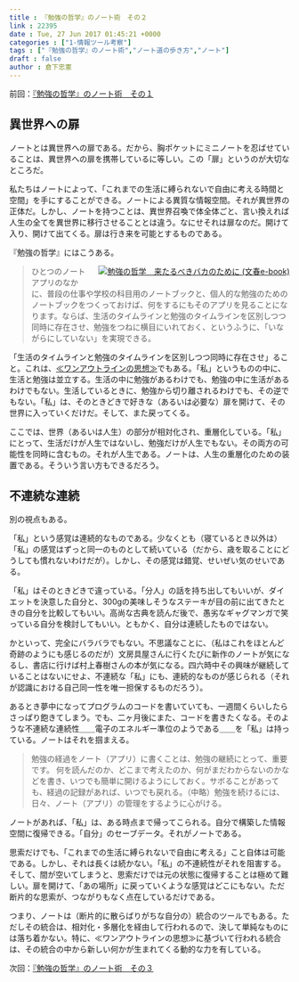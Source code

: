 ```yaml
---
title : 『勉強の哲学』のノート術　その２
link : 22395
date : Tue, 27 Jun 2017 01:45:21 +0000
categories : ["1-情報ツール考察"]
tags : ["『勉強の哲学』のノート術","ノート道の歩き方","ノート"]
draft : false
author : 倉下忠憲
---
```


前回：<a href="https://rashita.net/blog/?p=22381">『勉強の哲学』のノート術　その１</a>

<h2>異世界への扉</h2>

ノートとは異世界への扉である。だから、胸ポケットにミニノートを忍ばせていることは、異世界への扉を携帯しているに等しい。この「扉」というのが大切なところだ。

私たちはノートによって、「これまでの生活に縛られないで自由に考える時間と空間」を手にすることができる。ノートによる異質な情報空間。それが異世界の正体だ。しかし、ノートを持つことは、異世界召喚で体全体ごと、言い換えれば人生の全てを異世界に移行させることとは違う。なにせそれは扉なのだ。開けて入り、開けて出てくる。扉は行き来を可能とするものである。

『勉強の哲学』にはこうある。

<div class="" style="float:right;margin-left:20px;margin-bottom:15px;"><a href="http://www.amazon.co.jp/exec/obidos/ASIN/B06Y5KFBMM/rashita1000-22/ref=nosim/" name="amazletlink" target="_blank"><img src="https://images-fe.ssl-images-amazon.com/images/I/31gBoz7m6aL._SL160_.jpg" alt="勉強の哲学　来たるべきバカのために (文春e-book)" style="border: none;" /></a></div>

<blockquote>
ひとつのノートアプリのなかに、普段の仕事や学校の科目用のノートブックと、個人的な勉強のためのノートブックをつくっておけば、何をするにもそのアプリを見ることになります。ならば、生活のタイムラインと勉強のタイムラインを区別しつつ同時に存在させ、勉強をつねに横目にいれておく、というふうに、「いながらにしていない」を実現できる。
</blockquote>

「生活のタイムラインと勉強のタイムラインを区別しつつ同時に存在させ」ること。これは、<a href="https://rashita.net/blog/?tag=%e2%89%aa%e3%83%af%e3%83%b3%e3%82%a2%e3%82%a6%e3%83%88%e3%83%a9%e3%82%a4%e3%83%b3%e3%81%ae%e6%80%9d%e6%83%b3%e2%89%ab">≪ワンアウトラインの思想≫</a>でもある。「私」というものの中に、生活と勉強は並立する。生活の中に勉強があるわけでも、勉強の中に生活があるわけでもない。生活しているときに、勉強から切り離されるわけでも、その逆でもない。「私」は、そのときどきで好きな（あるいは必要な）扉を開けて、その世界に入っていくだけだ。そして、また戻ってくる。

ここでは、世界（あるいは人生）の部分が相対化され、重層化している。「私」にとって、生活だけが人生ではないし、勉強だけが人生でもない。その両方の可能性を同時に含むもの。それが人生である。ノートは、人生の重層化のための装置である。そういう言い方もできるだろう。

<h2>不連続な連続</h2>

別の視点もある。

「私」という感覚は連続的なものである。少なくとも（寝ているとき以外は）「私」の感覚はずっと同一のものとして続いている（だから、歳を取ることにどうしても慣れないわけだが）。しかし、その感覚は錯覚、せいぜい気のせいである。

「私」はそのときどきで違っている。「分人」の話を持ち出してもいいが、ダイエットを決意した自分と、300gの美味しそうなステーキが目の前に出てきたときの自分を比較してもいい。高尚な古典を読んだ後で、愚劣なギャグマンガで笑っている自分を検討してもいい。ともかく、自分は連続したものではない。

かといって、完全にバラバラでもない。不思議なことに、（私はこれをほとんど奇跡のようにも感じるのだが）文房具屋さんに行くたびに新作のノートが気になるし、書店に行けば村上春樹さんの本が気になる。四六時中その興味が継続していることはないにせよ、不連続な「私」にも、連続的なものが感じられる（それが認識における自己同一性を唯一担保するものだろう）。

あるとき夢中になってプログラムのコードを書いていても、一週間くらいしたらさっぱり飽きてしまう。でも、二ヶ月後にまた、コードを書きたくなる。そのような不連続な連続性＿＿電子のエネルギー準位のようである＿＿を「私」は持っている。ノートはそれを掴まえる。

<blockquote>
勉強の経過をノート（アプリ）に書くことは、勉強の継続にとって、重要です。
何を読んだのか、どこまで考えたのか、何がまだわからないのかなどを書き、いつでも簡単に開けるようにしておく。サボることがあっても、経過の記録があれば、いつでも戻れる。（中略）勉強を続けるには、日々、ノート（アプリ）の管理をするように心がける。
</blockquote>

ノートがあれば、「私」は、ある時点まで帰ってこられる。自分で構築した情報空間に復帰できる。「自分」のセーブデータ。それがノートである。

思索だけでも、「これまでの生活に縛られないで自由に考える」こと自体は可能である。しかし、それは長くは続かない。「私」の不連続性がそれを阻害する。そして、間が空いてしまうと、思索だけでは元の状態に復帰することは極めて難しい。扉を開けて、「あの場所」に戻っていくような感覚はどこにもない。ただ断片的な思索が、つながりもなく点在しているだけである。

つまり、ノートは（断片的に散らばりがちな自分の）統合のツールでもある。ただしその統合は、相対化・多層化を経由して行われるので、決して単純なものには落ち着かない。特に、≪ワンアウトラインの思想≫に基づいて行われる統合は、その統合の中から新しい何かが生まれてくる動的な力を有している。

次回：<a href="https://rashita.net/blog/?p=22401">『勉強の哲学』のノート術　その３</a>